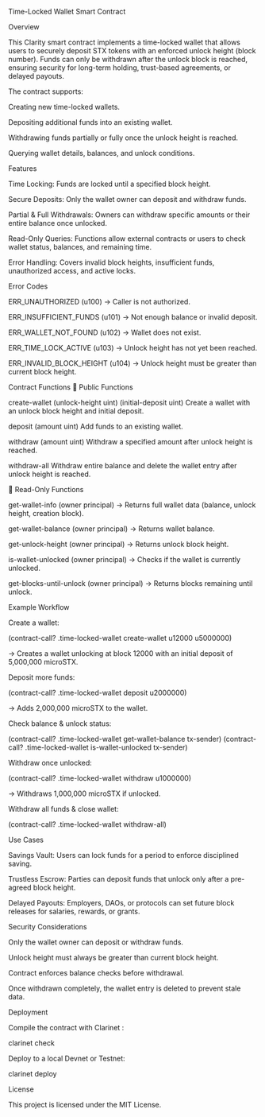 Time-Locked Wallet Smart Contract

Overview

This Clarity smart contract implements a time-locked wallet that allows users to securely deposit STX tokens with an enforced unlock height (block number). Funds can only be withdrawn after the unlock block is reached, ensuring security for long-term holding, trust-based agreements, or delayed payouts.

The contract supports:

Creating new time-locked wallets.

Depositing additional funds into an existing wallet.

Withdrawing funds partially or fully once the unlock height is reached.

Querying wallet details, balances, and unlock conditions.

Features

Time Locking: Funds are locked until a specified block height.

Secure Deposits: Only the wallet owner can deposit and withdraw funds.

Partial & Full Withdrawals: Owners can withdraw specific amounts or their entire balance once unlocked.

Read-Only Queries: Functions allow external contracts or users to check wallet status, balances, and remaining time.

Error Handling: Covers invalid block heights, insufficient funds, unauthorized access, and active locks.

Error Codes

ERR_UNAUTHORIZED (u100) → Caller is not authorized.

ERR_INSUFFICIENT_FUNDS (u101) → Not enough balance or invalid deposit.

ERR_WALLET_NOT_FOUND (u102) → Wallet does not exist.

ERR_TIME_LOCK_ACTIVE (u103) → Unlock height has not yet been reached.

ERR_INVALID_BLOCK_HEIGHT (u104) → Unlock height must be greater than current block height.

Contract Functions
🔐 Public Functions

create-wallet (unlock-height uint) (initial-deposit uint)
Create a wallet with an unlock block height and initial deposit.

deposit (amount uint)
Add funds to an existing wallet.

withdraw (amount uint)
Withdraw a specified amount after unlock height is reached.

withdraw-all
Withdraw entire balance and delete the wallet entry after unlock height is reached.

📖 Read-Only Functions

get-wallet-info (owner principal) → Returns full wallet data (balance, unlock height, creation block).

get-wallet-balance (owner principal) → Returns wallet balance.

get-unlock-height (owner principal) → Returns unlock block height.

is-wallet-unlocked (owner principal) → Checks if the wallet is currently unlocked.

get-blocks-until-unlock (owner principal) → Returns blocks remaining until unlock.

Example Workflow

Create a wallet:

(contract-call? .time-locked-wallet create-wallet u12000 u5000000)


→ Creates a wallet unlocking at block 12000 with an initial deposit of 5,000,000 microSTX.

Deposit more funds:

(contract-call? .time-locked-wallet deposit u2000000)


→ Adds 2,000,000 microSTX to the wallet.

Check balance & unlock status:

(contract-call? .time-locked-wallet get-wallet-balance tx-sender)
(contract-call? .time-locked-wallet is-wallet-unlocked tx-sender)


Withdraw once unlocked:

(contract-call? .time-locked-wallet withdraw u1000000)


→ Withdraws 1,000,000 microSTX if unlocked.

Withdraw all funds & close wallet:

(contract-call? .time-locked-wallet withdraw-all)

Use Cases

Savings Vault: Users can lock funds for a period to enforce disciplined saving.

Trustless Escrow: Parties can deposit funds that unlock only after a pre-agreed block height.

Delayed Payouts: Employers, DAOs, or protocols can set future block releases for salaries, rewards, or grants.

Security Considerations

Only the wallet owner can deposit or withdraw funds.

Unlock height must always be greater than current block height.

Contract enforces balance checks before withdrawal.

Once withdrawn completely, the wallet entry is deleted to prevent stale data.

Deployment

Compile the contract with Clarinet
:

clarinet check


Deploy to a local Devnet or Testnet:

clarinet deploy

License

This project is licensed under the MIT License.